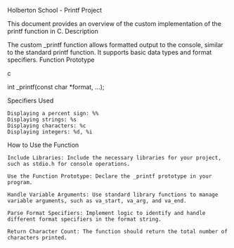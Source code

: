 Holberton School - Printf Project

This document provides an overview of the custom implementation of the printf function in C.
Description

The custom _printf function allows formatted output to the console, similar to the standard printf function. It supports basic data types and format specifiers.
Function Prototype

c

int _printf(const char *format, ...);

Specifiers Used

    Displaying a percent sign: %%
    Displaying strings: %s
    Displaying characters: %c
    Displaying integers: %d, %i

How to Use the Function

    Include Libraries: Include the necessary libraries for your project, such as stdio.h for console operations.

    Use the Function Prototype: Declare the _printf prototype in your program.

    Handle Variable Arguments: Use standard library functions to manage variable arguments, such as va_start, va_arg, and va_end.

    Parse Format Specifiers: Implement logic to identify and handle different format specifiers in the format string.

    Return Character Count: The function should return the total number of characters printed.
